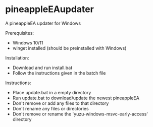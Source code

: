 # pineappleEAupdater
A pineappleEA updater for Windows

Prerequisites:
- Windows 10/11
- winget installed (should be preinstalled with Windows)

Installation:
- Download and run install.bat
- Follow the instructions given in the batch file

Instructions:
- Place update.bat in a empty directory
- Run update.bat to download/update the newest pineappleEA
- Don't remove or add any files to that directory
- Don't rename any files or directories
- Don't remove or rename the 'yuzu-windows-msvc-early-access' directory
